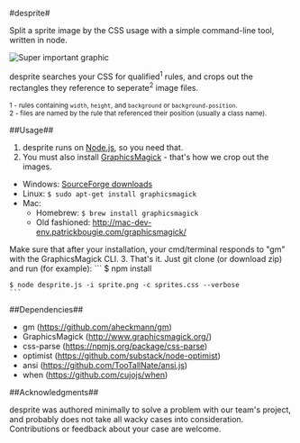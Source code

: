 #desprite#

Split a sprite image by the CSS usage with a simple command-line tool, written in node.

![Super important graphic](http://i.imgur.com/q7jQ6qO.png)

desprite searches your CSS for qualified<sup>1</sup> rules, and crops out the rectangles they reference to seperate<sup>2</sup> image files.
<br><br>
<sub>1 - rules containing `width`, `height`, and `background` or `background-position`.</sub><br>
<sub>2 - files are named by the rule that referenced their position (usually a class name).</sub>

##Usage##

1. desprite runs on [Node.js](http://nodejs.org/), so you need that.
2. You must also install [GraphicsMagick](http://www.graphicsmagick.org/) - that's how we crop out the images.
  * Windows: [SourceForge downloads](http://sourceforge.net/projects/graphicsmagick/files/graphicsmagick-binaries/)
  * Linux: `$ sudo apt-get install graphicsmagick`
  * Mac:
      * Homebrew: `$ brew install graphicsmagick`
      * Old fashioned: http://mac-dev-env.patrickbougie.com/graphicsmagick/

  Make sure that after your installation, your cmd/terminal responds to "gm" with the GraphicsMagick CLI.
3. That's it. Just git clone (or download zip) and run (for example):
    ```
    $ npm install

    $ node desprite.js -i sprite.png -c sprites.css --verbose
    ```
  
##Dependencies##

+ gm (https://github.com/aheckmann/gm)
+ GraphicsMagick (http://www.graphicsmagick.org/)
+ css-parse (https://npmjs.org/package/css-parse)
+ optimist (https://github.com/substack/node-optimist)
+ ansi (https://github.com/TooTallNate/ansi.js)
+ when (https://github.com/cujojs/when)

##Acknowledgments##

desprite was authored minimally to solve a problem with our team's project, and probably does not take all wacky cases into consideration.
Contributions or feedback about your case are welcome.

